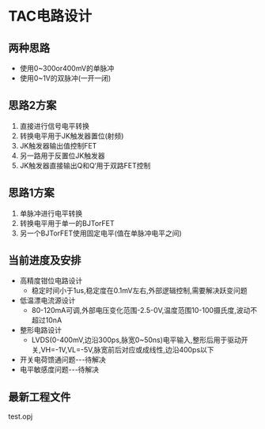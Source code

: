 # TAC电路设计

## 两种思路

- 使用0~300or400mV的单脉冲
- 使用0~1V的双脉冲(一开一闭)

## 思路2方案

1. 直接进行信号电平转换
2. 转换电平用于JK触发器置位(射频)
3. JK触发器输出值控制FET
4. 另一路用于反置位JK触发器
5. JK触发器直接输出Q和Q‘用于双路FET控制

## 思路1方案

1. 单脉冲进行电平转换
2. 转换电平用于单一的BJTorFET
3. 另一个BJTorFET使用固定电平(值在单脉冲电平之间)

## 当前进度及安排

- 高精度钳位电路设计
  - 稳定时间小于1us,稳定度在0.1mV左右,外部逻辑控制,需要解决跃变问题
- 低温漂电流源设计
  - 80-120mA可调,外部电压变化范围-2.5-0V,温度范围10-100摄氏度,波动不超过10nA
- 整形电路设计
  - LVDS(0-400mV,边沿300ps,脉宽0~50ns)电平输入,整形后用于驱动开关,VH=-1V,VL=-5V,脉宽前后对应或成线性,边沿400ps以下
- 开关电荷馈通问题---待解决
- 电平敏感度问题---待解决

## 最新工程文件

test.opj

